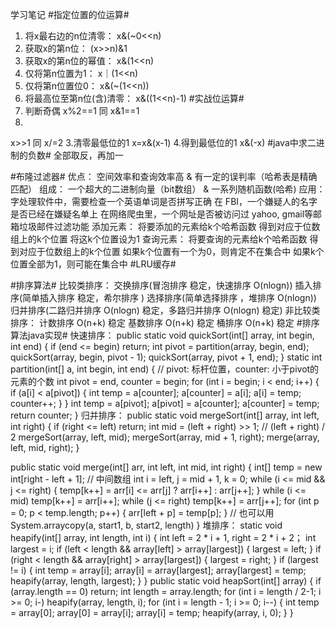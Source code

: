 学习笔记
#指定位置的位运算#
1. 将x最右边的n位清零：      x&(~0<<n)
2. 获取x的第n位：           (x>>n)&1
3. 获取x的第n位的幂值：      x&(1<<n)
4. 仅将第n位置为1：         x｜(1<<n)
5. 仅将第n位置位0：         x&(~(1<<n))
6. 将最高位至第n位(含)清零： x&((1<<n)-1)
#实战位运算#
1. 判断奇偶
x%2==1    同     x&1==1
2. 
x>>1      同     x/=2
3.清零最低位的1
x=x&(x-1)
4.得到最低位的1
x&(-x)
#java中求二进制的负数#
全部取反，再加一

#布隆过滤器#
优点：
空间效率和查询效率高 & 有一定的误判率（哈希表是精确匹配）
组成：
一个超大的二进制向量（bit数组） & 一系列随机函数(哈希)
应用：
字处理软件中，需要检查一个英语单词是否拼写正确
在 FBI，一个嫌疑人的名字是否已经在嫌疑名单上
在网络爬虫里，一个网址是否被访问过
yahoo, gmail等邮箱垃圾邮件过滤功能
添加元素：
将要添加的元素给k个哈希函数
得到对应于位数组上的k个位置
将这k个位置设为1
查询元素：
将要查询的元素给k个哈希函数
得到对应于位数组上的k个位置
如果k个位置有一个为0，则肯定不在集合中
如果k个位置全部为1，则可能在集合中
#LRU缓存#

#排序算法#
比较类排序：
交换排序(冒泡排序 稳定，快速排序 O(nlogn))
插入排序(简单插入排序 稳定，希尔排序 )
选择排序(简单选择排序 ，堆排序 O(nlogn))
归并排序(二路归并排序 O(nlogn) 稳定，多路归并排序 O(nlogn) 稳定)
非比较类排序：
计数排序 O(n+k) 稳定
基数排序 O(n+k) 稳定
桶排序  O(n+k) 稳定
#排序算法java实现#
快速排序：
public static void quickSort(int[] array, int begin, int end) {
    if (end <= begin) return;
    int pivot = partition(array, begin, end);
    quickSort(array, begin, pivot - 1);
    quickSort(array, pivot + 1, end);
}
static int partition(int[] a, int begin, int end) {
    // pivot: 标杆位置，counter: 小于pivot的元素的个数
    int pivot = end, counter = begin;
    for (int i = begin; i < end; i++) {
        if (a[i] < a[pivot]) {
            int temp = a[counter]; a[counter] = a[i]; a[i] = temp;
            counter++;
        }
    }
    int temp = a[pivot]; a[pivot] = a[counter]; a[counter] = temp;
    return counter;
}
归并排序：
public static void mergeSort(int[] array, int left, int right) {
    if (right <= left) return;
    int mid = (left + right) >> 1; // (left + right) / 2
    mergeSort(array, left, mid);
    mergeSort(array, mid + 1, right);
    merge(array, left, mid, right);
}

public static void merge(int[] arr, int left, int mid, int right) {
        int[] temp = new int[right - left + 1]; // 中间数组
        int i = left, j = mid + 1, k = 0;
        while (i <= mid && j <= right) {
            temp[k++] = arr[i] <= arr[j] ? arr[i++] : arr[j++];
        }
        while (i <= mid)   temp[k++] = arr[i++];
        while (j <= right) temp[k++] = arr[j++];
        for (int p = 0; p < temp.length; p++) {
            arr[left + p] = temp[p];
        }
        // 也可以用 System.arraycopy(a, start1, b, start2, length)
    }
堆排序：
static void heapify(int[] array, int length, int i) {
    int left = 2 * i + 1, right = 2 * i + 2；
    int largest = i;
    if (left < length && array[left] > array[largest]) {
        largest = left;
    }
    if (right < length && array[right] > array[largest]) {
        largest = right;
    }
    if (largest != i) {
        int temp = array[i]; array[i] = array[largest]; array[largest] = temp;
        heapify(array, length, largest);
    }
}
public static void heapSort(int[] array) {
    if (array.length == 0) return;
    int length = array.length;
    for (int i = length / 2-1; i >= 0; i-) 
        heapify(array, length, i);
    for (int i = length - 1; i >= 0; i--) {
        int temp = array[0]; array[0] = array[i]; array[i] = temp;
        heapify(array, i, 0);
    }
}